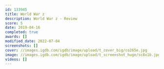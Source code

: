 ```yaml
---
id: 133945
title: World War z
description: World War z - Review
score: 5
date: 2019-04-16
completed: true
awards: []
modified_date: 2022-07-04
screenshots: []
cover: //images.igdb.com/igdb/image/upload/t_cover_big/co265e.jpg
image: //images.igdb.com/igdb/image/upload/t_screenshot_huge/sc8x1b.jpg
videos: []
---
```

